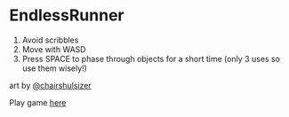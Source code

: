 # EndlessRunner

1. Avoid scribbles
2. Move with WASD
3. Press SPACE to phase through objects for a short time (only 3 uses so use them wisely!)

art by <a href="https://www.instagram.com/chairshulsizer/?hl=en">@chairshulsizer</a>

Play game <a href="https://dcunn54.github.io/EndlessRunner/">here</a>
